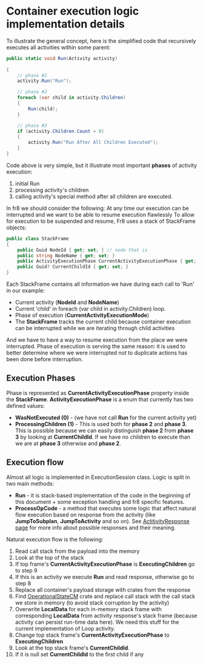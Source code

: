 # Container execution logic implementation details

To illustrate the general concept, here is the simplified code that recursively executes all activities within some parent:
```C#
public static void Run(Activity activity)
 
{
	// phase #1
	activity.Run("Run");

	// phase #2
	foreach (var child in activity.Children)
	{
		Run(child);
	}

	// phase #3
	if (activity.Children.Count > 0)
	{
		activity.Run("Run After All Children Executed");
	}
}
```

Code above is very simple, but it illustrate most important **phases** of activity execution:

1.  initial Run
2.  processing activity's children
3.  calling activity's special method after all children are executed.


In fr8 we should consider the following:
At any time our execution can be interrupted and we want to be able to resume execution flawlessly
To allow for execution to be suspended and resume, Fr8 uses a  stack of StackFrame objects:

```C#
public class StackFrame
{
	public Guid NodeId { get; set; } // node that is 
	public string NodeName { get; set; }
	public ActivityExecutionPhase CurrentActivityExecutionPhase { get; set; }
	public Guid? CurrentChildId { get; set; }
}
```

Each StackFrame contains all information we have during each call to 'Run' in our example:
* Current activity (**NodeId** and **NodeName**)
* Current 'child' in foreach (var child in activity.Children) loop.
* Phase of execution  (**CurrentActivityExecutionMode**)
* The **StackFrame** tracks the current child because container execution can be interrupted while we are iterating through child activities 

And we have to have a way to resume execution from the place we were interrupted. Phase of execution is serving the same reason: it is used to better determine where we were interrupted not to duplicate actions has been done before interruption.

Execution Phases
----------------

Phase is represented as **CurrentActivityExecutionPhase** property inside the **StackFrame**. **ActivityExecutionPhase** is a enum that currently has  two defined values:
 * **WasNotExecuted (0)** -  (we have not call **Run** for the current activity yet)
 * **ProcessingChildren (1)** -  This is used both for **phase 2** and **phase 3**.  
 This is possible because we can easily distinguish **phase 2** from **phase 3** by looking at **CurrentChildId**.
 If we have no children to execute than we are at **phase 3** otherwise and **phase 2**.
 
Execution flow
--------------

Almost all logic is implemented in ExecutionSession class. Logic is split in two main methods:  
* **Run** - it is stack-based implementation of the code in the beginning of this document + some exception handling and fr8 specific features.   
* **ProcessOpCode** - a method that executes some logic that affect natural flow execution based on response from the activity (like **JumpToSubplan**, **JumpToActivity** and so on). See [ActitivityResponse page](https://github.com/Fr8org/Fr8Core/blob/docs8/Docs/ForDevelopers/Objects/Activities/ActivityResponses.md) for more info about possible responses and their meaning. 

Natural execution flow is the following:

1. Read call stack from the payload into the memory
2. Look at the top of the stack
3. If top frame's **CurrentActivityExecutionPhase**  is **ExecutingChildren** go to step 9
4. If this is an activity we execute **Run** and read response, otherwise go to step 8
5. Replace all container's payload storage with crates from the response 
6. Find [OperationalStateCM](/Docs/ForDevelopers/SDK/.NET/Reference/OperationalStateCM.md) crate and replace call stack with the call stack we store in memory (to avoid stack corruption by the activity)
7. Overwrite **LocalData** for each in-memory stack frame with corresponding **LocalData** from activity response's stack frame (because activity can persist run-time data here). We need this stuff for the current implementation of Loop activity.
8. Change top stack frame's **CurrentActivityExecutionPhase** to **ExecutingChildren**
9. Look at the top stack frame's **CurrentChildId**. 
10. If it is null set **CurrentChildId** to the first child if any